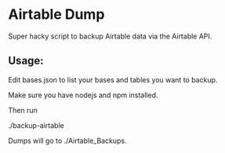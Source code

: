 # Airtable Dump

Super hacky script to backup Airtable data via the Airtable API.

## Usage:

Edit bases.json to list your bases and tables you want to backup.

Make sure you have nodejs and npm installed.

Then run

  ./backup-airtable <apiKey>

Dumps will go to ./Airtable_Backups.


